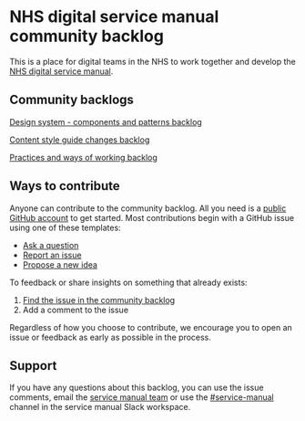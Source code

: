 # NHS digital service manual community backlog

This is a place for digital teams in the NHS to work together and develop the [NHS digital service manual](https://service-manual.nhs.uk). 

## Community backlogs

[Design system - components and patterns backlog](https://github.com/nhsuk/nhsuk-service-manual-backlog/projects/1)

[Content style guide changes backlog](https://github.com/nhsuk/nhsuk-service-manual-backlog/projects/2)

[Practices and ways of working backlog](https://github.com/nhsuk/nhsuk-service-manual-backlog/projects/3)

## Ways to contribute

Anyone can contribute to the community backlog. All you need is a [public GitHub account](https://github.com/join) to get started. Most contributions begin with a GitHub issue using one of these templates:

- [Ask a question](https://github.com/nhsuk/nhsuk-service-manual-community-backlog/issues/new?assignees=&labels=type%3A+question+%E2%9D%93&template=question.md&title=)
- [Report an issue](https://github.com/nhsuk/nhsuk-service-manual-community-backlog/issues/new?assignees=&labels=type%3A+bug+%F0%9F%90%9B&template=bug-report.md&title=)
- [Propose a new idea](https://github.com/nhsuk/nhsuk-service-manual-community-backlog/issues/new?assignees=&labels=type%3A+enhancement+%F0%9F%92%A1&template=new-feature.md&title=)

To feedback or share insights on something that already exists:

1. [Find the issue in the community backlog](https://github.com/nhsuk/nhsuk-service-manual-community-backlog/issues)
2. Add a comment to the issue

Regardless of how you choose to contribute, we encourage you to open an issue or feedback as early as possible in the process.

## Support

If you have any questions about this backlog, you can use the issue comments, email the [service manual team](mailto:service-manual@nhs.net) or use the [#service-manual](https://nhs-service-manual.slack.com/messages/CF6CNGB7E) channel in the service manual Slack workspace.
